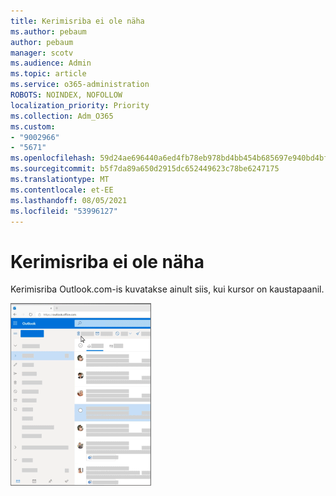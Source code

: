 ```yaml
---
title: Kerimisriba ei ole näha
ms.author: pebaum
author: pebaum
manager: scotv
ms.audience: Admin
ms.topic: article
ms.service: o365-administration
ROBOTS: NOINDEX, NOFOLLOW
localization_priority: Priority
ms.collection: Adm_O365
ms.custom:
- "9002966"
- "5671"
ms.openlocfilehash: 59d24ae696440a6ed4fb78eb978bd4bb454b685697e940bd4bfbf8b9009f141e
ms.sourcegitcommit: b5f7da89a650d2915dc652449623c78be6247175
ms.translationtype: MT
ms.contentlocale: et-EE
ms.lasthandoff: 08/05/2021
ms.locfileid: "53996127"
---
```

# <a name="cannot-see-the-scroll-bar"></a>Kerimisriba ei ole näha

Kerimisriba Outlook.com-is kuvatakse ainult siis, kui kursor on kaustapaanil.

![Kursor üle sisendkausta kerimisriba](media/16353_mouse_over_inbox_scrollbar-225x292.gif)
